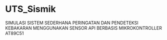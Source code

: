 # UTS_Sismik
SIMULASI SISTEM SEDERHANA PERINGATAN DAN PENDETEKSI KEBAKARAN MENGGUNAKAN SENSOR API BERBASIS MIKROKONTROLLER AT89C51
